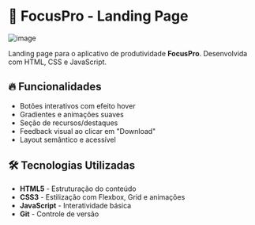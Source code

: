 # 🚀 FocusPro - Landing Page

![image](https://github.com/user-attachments/assets/029526dc-c24a-40ee-a52a-0951f8e1db70)


Landing page para o aplicativo de produtividade **FocusPro**. Desenvolvida com HTML, CSS e JavaScript.

## 🔥 Funcionalidades

- Botões interativos com efeito hover
- Gradientes e animações suaves
- Seção de recursos/destaques
- Feedback visual ao clicar em "Download"
- Layout semântico e acessível

## 🛠 Tecnologias Utilizadas

- **HTML5** - Estruturação do conteúdo
- **CSS3** - Estilização com Flexbox, Grid e animações
- **JavaScript** - Interatividade básica
- **Git** - Controle de versão
